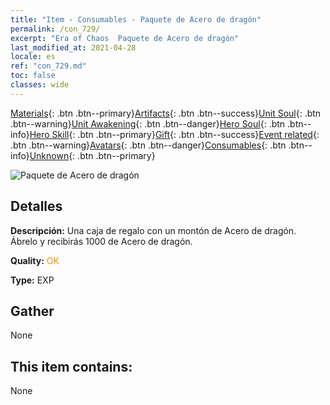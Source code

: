 ```yaml
---
title: "Item - Consumables - Paquete de Acero de dragón"
permalink: /con_729/
excerpt: "Era of Chaos  Paquete de Acero de dragón"
last_modified_at: 2021-04-28
locale: es
ref: "con_729.md"
toc: false
classes: wide
---
```

 [Materials](/ItemsES/){: .btn .btn--primary}[Artifacts](/ItemsES/Artifacts/){: .btn .btn--success}[Unit Soul](/ItemsES/UnitSoul/){: .btn .btn--warning}[Unit Awakening](/ItemsES/UnitAwakening/){: .btn .btn--danger}[Hero Soul](/ItemsES/HeroSoul/){: .btn .btn--info}[Hero Skill](/ItemsES/HeroSkill/){: .btn .btn--primary}[Gift](/ItemsES/Gift/){: .btn .btn--success}[Event related](/ItemsES/Events/){: .btn .btn--warning}[Avatars](/ItemsES/Avatars/){: .btn .btn--danger}[Consumables](/ItemsES/Consumables/){: .btn .btn--info}[Unknown](/ItemsES/Unknown/){: .btn .btn--primary}

 ![Paquete de Acero de dragón](/images/t/i_907004.png)

## Detalles
 **Descripción:** Una caja de regalo con un montón de Acero de dragón. Ábrelo y recibirás 1000 de Acero de dragón.

 **Quality:** <span style="color: #FF8C00">OK</span>

 **Type:** EXP

## Gather

  None

## This item contains:

  None

